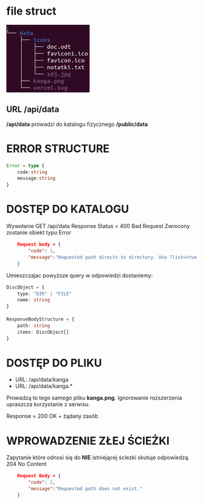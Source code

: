 # file struct

![](./images/screen.png)
 
## **URL** /api/data 
**/api/data** prowadzi do katalogu fizycznego **/public/data**

# ERROR STRUCTURE 
```ts
Error = type {
    code:string
    message:string
}
```

# DOSTĘP DO KATALOGU

Wywołanie GET /api/data 
Response Status = 400 Bad Request
Zwrocony zostanie obiekt typu Error 
```json
    Request body = { 
        "code": 1,
        "message":"Requested path directs to directory. Use ?list=true to list directory."
    }
```
Umieszczajac powyższe query w odpowiedzi dostaniemy:

```ts
DiscObject = {
    type: "DIR" | "FILE"
    name: string
} 

ResponseBodyStructure = {
    path: string
    items: DiscObject[]
}
```
# DOSTĘP DO PLIKU

* URL: /api/data/kanga
* URL: /api/data/kanga.*

Prowadzą to tego samego pliku **kanga.png**.
Ignorowanie rozszerzenia upraszcza korzystanie z serwisu.
 
Response = 200 OK + żądany zasób

# WPROWADZENIE ZŁEJ ŚCIEŻKI
Zapytanie które odnosi się do **NIE** istniejącej ściezki skutuje odpowiedzą. 204 No Content 

```json
    Request Body = { 
        "code": 2,
        "message":"Requested path does not exist."
    }
```



